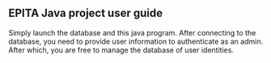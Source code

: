 ## EPITA Java project user guide


Simply launch the database and this java program. After connecting to the database, you need to provide
user information to authenticate as an admin. After which, you are free to manage the database of user identities.
